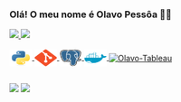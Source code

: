 ### Olá! O meu nome é Olavo Pessôa ✊🏾
<div>
  <a href="https://github.com/Olavo5">
  <img height="180em" src="https://github-readme-stats.vercel.app/api?username=Olavo5&show_icons=true&theme=algolia&include_all_commits=true&count_private=true"/>
  <img height="180em" src="https://github-readme-stats.vercel.app/api/top-langs/?username=Olavo5&layout=compact&langs_count=7&theme=algolia"/>
</div>
<div style="display: inline_block"><br>
  <img align="center" alt="Olavo-Python" height="30" width="40" src="https://raw.githubusercontent.com/devicons/devicon/master/icons/python/python-original.svg">
  <img align="center" alt="Olavo-Git" height="30" width="40" src="https://raw.githubusercontent.com/devicons/devicon/master/icons/git/git-original.svg">
  <img align="center" alt="Olavo-Sql" height="30" width="40" src="https://raw.githubusercontent.com/devicons/devicon/master/icons/postgresql/postgresql-original.svg">
  <img align="center" alt="Olavo-Docker" height="30" width="40" src="https://raw.githubusercontent.com/devicons/devicon/master/icons/docker/docker-plain.svg">
  <img align="center" alt="Olavo-Tableau" height="30" width="40" src="https://promto.com/wp-content/uploads/2019/08/icon-tableau-1.png">
</div>
  
  ##
  <div> 
 
  <a href="www.linkedin.com/in/olavo-pessôa" target="_blank"><img src="https://img.shields.io/badge/-LinkedIn-%230077B5?style=for-the-badge&logo=linkedin&logoColor=white" target="_blank"></a>
  <a href = "olavotp@gmail.com"><img src="https://img.shields.io/badge/-Gmail-%23333?style=for-the-badge&logo=gmail&logoColor=white" target="_blank"></a>
  ##
 
  
 
</div>
  
  
  <!--
**Olavo5/Olavo5** is a ✨ _special_ ✨ repository because its `README.md` (this file) appears on your GitHub profile.

Here are some ideas to get you started:

- 🔭 I’m currently working on ...
- 🌱 I’m currently learning ...
- 👯 I’m looking to collaborate on ...
- 🤔 I’m looking for help with ...
- 💬 Ask me about ...
- 📫 How to reach me: ...
- 😄 Pronouns: ...
- ⚡ Fun fact: ...
-->
